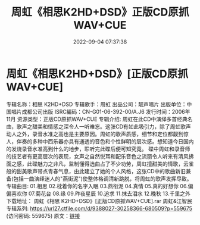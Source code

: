 ﻿---
title: 周虹《相思K2HD+DSD》正版CD原抓WAV+CUE
date: 2022-09-04 07:37:38
categories: WAV车载音乐、镜像
tags: 华语中文
---
# 周虹《相思K2HD+DSD》[正版CD原抓WAV+CUE]

专辑名称：相思 K2HD+DSD
专辑歌手：周虹
出品公司：靓声唱片
出版单位：中国唱片成都公司出版
ISRC編码：CN-G01-06-392-00/A.J6
发行时间：2006年11月
资源类型：正版CD原抓WAV+CUE
专辑介绍:
周虹在此CD中演绎多首经典名曲，歌声之甜美和情感之深令人一听难忘。这张CD有如此吸引力，除了周虹歌声动人之外，录音水准之高也是主要原因。周虹的歌声质感，细节和定位都靓到惊人，伴奏的多种中西乐器亦具有通透的音色和个性鲜明的层次感。想知道今日国内的发烧录音水准高到什么的地步，聆听完此碟后便可知究竟。
碟中周虹和录音师的技艺者有更高层次的表现，女声之自然悦耳和配乐音色之流丽令人听来有清风拂面之感，此碟魅力之非凡，监制懂得选曲占了不少功劳，周虹擅甜美的情歌，云雀般的甜美歌声带点青春气息，由此建立了她的个人风格，这张CD中的歌曲新旧兼备(包括一曲演绎迷人的"燕街泥")使整体格调清新跳脱，将周虹的歌声发挥尽致。
专辑曲目:
01.相思
02.枕着你的名字入眠
03.燕衔泥
04.真情
05.真的好想你
06.偏偏喜欢你
07.菊花台
08.缘
09.昨夜星辰
10.追求
11.抹去泪水
12.晚秋
13.千里之外
下载地址：
周虹《相思 K2HD+DSD》[正版CD原抓WAV+CUE].rar
周虹&江智民专辑系列: https://url27.ctfile.com/d/9388027-30258366-680509?p=559675
(访问密码: 559675)
原文：[链接](https://blog.sina.com.cn/s/blog_1647c7e7601030z7n.html)
